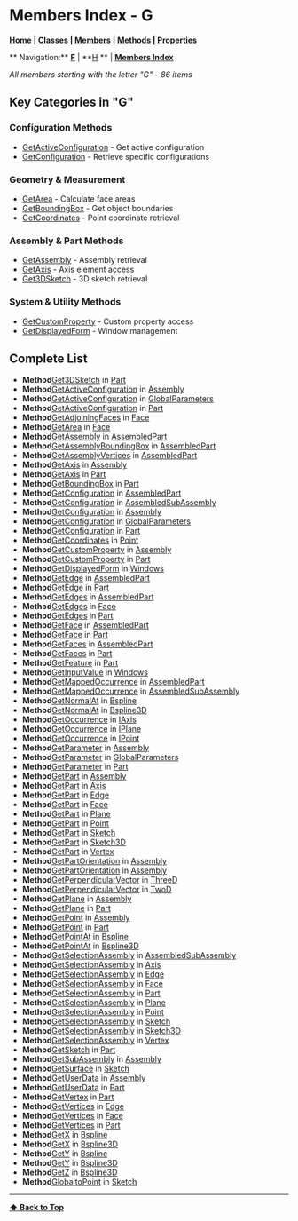 # Members Index - G

**[Home](Home) | [Classes](Classes) | [Members](Members-Index) | [Methods](Methods-Index) | [Properties](Properties-Index)**

** Navigation:** **[F](members-f)** | **[H](members-h) ** | **[ Members Index](Members-Index)**

*All members starting with the letter "G" - 86 items*

## Key Categories in "G"

### Configuration Methods
- [GetActiveConfiguration](Assembly#getactiveconfiguration) - Get active configuration
- [GetConfiguration](Assembly#getconfiguration) - Retrieve specific configurations

### Geometry & Measurement
- [GetArea](Face#getarea) - Calculate face areas
- [GetBoundingBox](Part#getboundingbox) - Get object boundaries
- [GetCoordinates](Point#getcoordinates) - Point coordinate retrieval

### Assembly & Part Methods
- [GetAssembly](AssembledPart#getassembly) - Assembly retrieval
- [GetAxis](Assembly#getaxis) - Axis element access
- [Get3DSketch](Part#get3dsketch) - 3D sketch retrieval

### System & Utility Methods
- [GetCustomProperty](Assembly#getcustomproperty) - Custom property access
- [GetDisplayedForm](Windows#getdisplayedform) - Window management

## Complete List

- **Method**[Get3DSketch](Part#get3dsketch) in [Part](Part)
- **Method**[GetActiveConfiguration](Assembly#getactiveconfiguration) in [Assembly](Assembly)
- **Method**[GetActiveConfiguration](GlobalParameters#getactiveconfiguration) in [GlobalParameters](GlobalParameters)
- **Method**[GetActiveConfiguration](Part#getactiveconfiguration) in [Part](Part)
- **Method**[GetAdjoiningFaces](Face#getadjoiningfaces) in [Face](Face)
- **Method**[GetArea](Face#getarea) in [Face](Face)
- **Method**[GetAssembly](AssembledPart#getassembly) in [AssembledPart](AssembledPart)
- **Method**[GetAssemblyBoundingBox](AssembledPart#getassemblyboundingbox) in [AssembledPart](AssembledPart)
- **Method**[GetAssemblyVertices](AssembledPart#getassemblyvertices) in [AssembledPart](AssembledPart)
- **Method**[GetAxis](Assembly#getaxis) in [Assembly](Assembly)
- **Method**[GetAxis](Part#getaxis) in [Part](Part)
- **Method**[GetBoundingBox](Part#getboundingbox) in [Part](Part)
- **Method**[GetConfiguration](AssembledPart#getconfiguration) in [AssembledPart](AssembledPart)
- **Method**[GetConfiguration](AssembledSubAssembly#getconfiguration) in [AssembledSubAssembly](AssembledSubAssembly)
- **Method**[GetConfiguration](Assembly#getconfiguration) in [Assembly](Assembly)
- **Method**[GetConfiguration](GlobalParameters#getconfiguration) in [GlobalParameters](GlobalParameters)
- **Method**[GetConfiguration](Part#getconfiguration) in [Part](Part)
- **Method**[GetCoordinates](Point#getcoordinates) in [Point](Point)
- **Method**[GetCustomProperty](Assembly#getcustomproperty) in [Assembly](Assembly)
- **Method**[GetCustomProperty](Part#getcustomproperty) in [Part](Part)
- **Method**[GetDisplayedForm](Windows#getdisplayedform) in [Windows](Windows)
- **Method**[GetEdge](AssembledPart#getedge) in [AssembledPart](AssembledPart)
- **Method**[GetEdge](Part#getedge) in [Part](Part)
- **Method**[GetEdges](AssembledPart#getedges) in [AssembledPart](AssembledPart)
- **Method**[GetEdges](Face#getedges) in [Face](Face)
- **Method**[GetEdges](Part#getedges) in [Part](Part)
- **Method**[GetFace](AssembledPart#getface) in [AssembledPart](AssembledPart)
- **Method**[GetFace](Part#getface) in [Part](Part)
- **Method**[GetFaces](AssembledPart#getfaces) in [AssembledPart](AssembledPart)
- **Method**[GetFaces](Part#getfaces) in [Part](Part)
- **Method**[GetFeature](Part#getfeature) in [Part](Part)
- **Method**[GetInputValue](Windows#getinputvalue) in [Windows](Windows)
- **Method**[GetMappedOccurrence](AssembledPart#getmappedoccurrence) in [AssembledPart](AssembledPart)
- **Method**[GetMappedOccurrence](AssembledSubAssembly#getmappedoccurrence) in [AssembledSubAssembly](AssembledSubAssembly)
- **Method**[GetNormalAt](Bspline#getnormalat) in [Bspline](Bspline)
- **Method**[GetNormalAt](Bspline3D#getnormalat) in [Bspline3D](Bspline3D)
- **Method**[GetOccurrence](IAxis#getoccurrence) in [IAxis](IAxis)
- **Method**[GetOccurrence](IPlane#getoccurrence) in [IPlane](IPlane)
- **Method**[GetOccurrence](IPoint#getoccurrence) in [IPoint](IPoint)
- **Method**[GetParameter](Assembly#getparameter) in [Assembly](Assembly)
- **Method**[GetParameter](GlobalParameters#getparameter) in [GlobalParameters](GlobalParameters)
- **Method**[GetParameter](Part#getparameter) in [Part](Part)
- **Method**[GetPart](Assembly#getpart) in [Assembly](Assembly)
- **Method**[GetPart](Axis#getpart) in [Axis](Axis)
- **Method**[GetPart](Edge#getpart) in [Edge](Edge)
- **Method**[GetPart](Face#getpart) in [Face](Face)
- **Method**[GetPart](Plane#getpart) in [Plane](Plane)
- **Method**[GetPart](Point#getpart) in [Point](Point)
- **Method**[GetPart](Sketch#getpart) in [Sketch](Sketch)
- **Method**[GetPart](Sketch3D#getpart) in [Sketch3D](Sketch3D)
- **Method**[GetPart](Vertex#getpart) in [Vertex](Vertex)
- **Method**[GetPartOrientation](Assembly#getpartorientation) in [Assembly](Assembly)
- **Method**[GetPartOrientation](Assembly#getpartorientation) in [Assembly](Assembly)
- **Method**[GetPerpendicularVector](ThreeD#getperpendicularvector) in [ThreeD](ThreeD)
- **Method**[GetPerpendicularVector](TwoD#getperpendicularvector) in [TwoD](TwoD)
- **Method**[GetPlane](Assembly#getplane) in [Assembly](Assembly)
- **Method**[GetPlane](Part#getplane) in [Part](Part)
- **Method**[GetPoint](Assembly#getpoint) in [Assembly](Assembly)
- **Method**[GetPoint](Part#getpoint) in [Part](Part)
- **Method**[GetPointAt](Bspline#getpointat) in [Bspline](Bspline)
- **Method**[GetPointAt](Bspline3D#getpointat) in [Bspline3D](Bspline3D)
- **Method**[GetSelectionAssembly](AssembledSubAssembly#getselectionassembly) in [AssembledSubAssembly](AssembledSubAssembly)
- **Method**[GetSelectionAssembly](Axis#getselectionassembly) in [Axis](Axis)
- **Method**[GetSelectionAssembly](Edge#getselectionassembly) in [Edge](Edge)
- **Method**[GetSelectionAssembly](Face#getselectionassembly) in [Face](Face)
- **Method**[GetSelectionAssembly](Part#getselectionassembly) in [Part](Part)
- **Method**[GetSelectionAssembly](Plane#getselectionassembly) in [Plane](Plane)
- **Method**[GetSelectionAssembly](Point#getselectionassembly) in [Point](Point)
- **Method**[GetSelectionAssembly](Sketch#getselectionassembly) in [Sketch](Sketch)
- **Method**[GetSelectionAssembly](Sketch3D#getselectionassembly) in [Sketch3D](Sketch3D)
- **Method**[GetSelectionAssembly](Vertex#getselectionassembly) in [Vertex](Vertex)
- **Method**[GetSketch](Part#getsketch) in [Part](Part)
- **Method**[GetSubAssembly](Assembly#getsubassembly) in [Assembly](Assembly)
- **Method**[GetSurface](Sketch#getsurface) in [Sketch](Sketch)
- **Method**[GetUserData](Assembly#getuserdata) in [Assembly](Assembly)
- **Method**[GetUserData](Part#getuserdata) in [Part](Part)
- **Method**[GetVertex](Part#getvertex) in [Part](Part)
- **Method**[GetVertices](Edge#getvertices) in [Edge](Edge)
- **Method**[GetVertices](Face#getvertices) in [Face](Face)
- **Method**[GetVertices](Part#getvertices) in [Part](Part)
- **Method**[GetX](Bspline#getx) in [Bspline](Bspline)
- **Method**[GetX](Bspline3D#getx) in [Bspline3D](Bspline3D)
- **Method**[GetY](Bspline#gety) in [Bspline](Bspline)
- **Method**[GetY](Bspline3D#gety) in [Bspline3D](Bspline3D)
- **Method**[GetZ](Bspline3D#getz) in [Bspline3D](Bspline3D)
- **Method**[GlobaltoPoint](Sketch#globaltopoint) in [Sketch](Sketch)

---
**[⬆ Back to Top](#members-index-g)**
